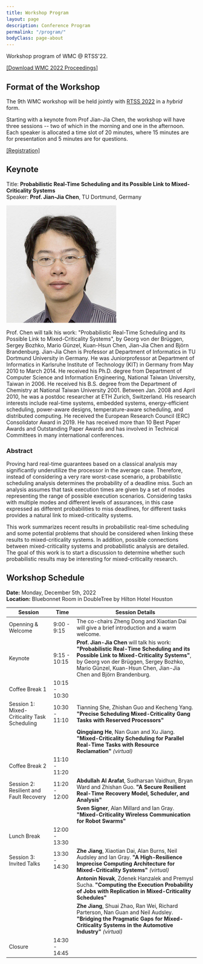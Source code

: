 ```yaml
---
title: Workshop Program
layout: page
description: Conference Program
permalink: "/program/"
bodyClass: page-about
---
```


Workshop program of WMC @ RTSS'22.

[[Download WMC 2022 Proceedings]](https://wmc2022.github.io/assets/WMC_2022_Proceedings.pdf)

## Format of the Workshop

The 9th WMC workshop will be held jointly with [RTSS 2022](http://2022.rtss.org/) in a *hybrid* form.

Starting with a keynote from Prof Jian-Jia Chen, the workshop will have three sessions -- two of which in the morning and one in the afternoon. Each speaker is allocated a time slot of 20 minutes, where 15 minutes are for presentation and 5 minutes are for questions.

[[Registration]](https://cvent.me/G4yLL1) 

## Keynote

Title:  **Probabilistic Real-Time Scheduling and its Possible Link to Mixed-Criticality Systems**  
Speaker: **Prof. Jian-Jia Chen**, TU Dortmund, Germany

![](/images/jjchen.jpg)

Prof. Chen will talk his work: "Probabilistic Real-Time Scheduling and its Possible Link to Mixed-Criticality Systems", by Georg von der Brüggen, Sergey Bozhko, Mario Günzel, Kuan-Hsun Chen, Jian-Jia Chen and Björn Brandenburg. Jian-Jia Chen is Professor at Department of Informatics in TU Dortmund University in Germany.  He was Juniorprofessor at Department of Informatics in Karlsruhe Institute of Technology (KIT) in Germany from May 2010 to March 2014.  He received his Ph.D. degree from Department of Computer Science and Information Engineering, National Taiwan University, Taiwan in 2006. He received his B.S. degree from the Department of Chemistry at National Taiwan University 2001. Between Jan. 2008 and April 2010, he was a postdoc researcher at ETH Zurich, Switzerland. His research interests include real-time systems, embedded systems, energy-efficient scheduling, power-aware designs, temperature-aware scheduling, and distributed computing. He received the European Research Council (ERC) Consolidator Award in 2019. He has received more than 10 Best Paper Awards and Outstanding Paper Awards and has involved in Technical Committees in many international conferences.

### Abstract
Proving hard real-time guarantees based on a classical analysis may significantly underutilize the processor in the average case. Therefore, instead of considering a very rare worst-case scenario, a probabilistic scheduling analysis determines the probability of a deadline miss. Such an analysis assumes that task execution times are given by a set of modes representing the range of possible execution scenarios. Considering tasks with multiple modes and different levels of assurances, in this case expressed as different probabilities to miss deadlines, for different tasks provides a natural link to mixed-criticality systems.

This work summarizes recent results in probabilistic real-time scheduling and some potential problems that should be considered when linking these results to mixed-criticality systems. In addition, possible connections between mixed-criticality systems and probabilistic analysis are detailed. The goal of this work is to start a discussion to determine whether such probabilistic results may be interesting for mixed-criticality research.



## Workshop Schedule

**Date:** Monday, December 5th, 2022  
**Location:** Bluebonnet Room in DoubleTree by Hilton Hotel Houston

| **Session**                                  | **Time**      | **Session Details**                                                                                                                                                                                                                                 |
|----------------------------------------------|---------------|---------------------------------------------------------------------------------------------------------------------------------------------------------------------------------------------------------------------------------------------|
| Openning & Welcome                           | 9:00 - 9:15 |  The co-chairs Zheng Dong and Xiaotian Dai will give a brief introduction and a warm welcome.                                                                                                                                                                                                                                            |
| Keynote                                      | 9:15 - 10:15  | **Prof. Jian-Jia Chen** will talk his work: **"Probabilistic Real-Time Scheduling and its Possible Link to Mixed-Criticality Systems"**, by Georg von der Brüggen, Sergey Bozhko, Mario Günzel, Kuan-Hsun Chen, Jian-Jia Chen and Björn Brandenburg.  |
| Coffee Break 1                               | 10:15 - 10:30 |             |                                                                                                                                                                                                                                             |
| Session 1: Mixed-Criticality Task Scheduling | 10:30 - 11:10 | Tianning She, Zhishan Guo and Kecheng Yang. **"Precise Scheduling Mixed-Criticality Gang Tasks with Reserved Processors"**                                                                                                                      |
|                                              |               | **Qingqiang He**, Nan Guan and Xu Jiang. **"Mixed-Criticality Scheduling for Parallel Real-Time Tasks with Resource Reclamation"** *(virtual)*                                                                                                                  |
| Coffee Break 2                               | 11:10 - 11:20 |             |                                                                                                                                                                                                                                             |
| Session 2: Resilient and Fault Recovery      | 11:20 - 12:00 | **Abdullah Al Arafat**, Sudharsan Vaidhun, Bryan Ward and Zhishan Guo. **"A Secure Resilient Real-Time Recovery Model, Scheduler, and Analysis"**                                                                                                   |
|                                              |               | **Sven Signer**, Alan Millard and Ian Gray. **"Mixed-Criticality Wireless Communication for Robot Swarms"**                                                                                                                                        |
| Lunch Break                                  | 12:00 - 13:30 |             |                                                                                                                                                                                                                                             |
| Session 3: Invited Talks                     | 13:30 - 14:30 | **Zhe Jiang**, Xiaotian Dai, Alan Burns, Neil Audsley and Ian Gray. **"A High-Resilience Imprecise Computing Architecture for Mixed-Criticality Systems"** *(virtual)*                                                                                        |
|                                              |               | **Antonin Novak**, Zdenek Hanzalek and Premysl Sucha. **"Computing the Execution Probability of Jobs with Replication in Mixed-Criticality Schedules"**                                                                                            |
|                                              |               | **Zhe Jiang**, Shuai Zhao, Ran Wei, Richard Parterson, Nan Guan and Neil Audsley. **"Bridging the Pragmatic Gaps for Mixed-Criticality Systems in the Automotive Industry"** *(virtual)*                                                                      |
| Closure                                      | 14:30 - 14:45 |             |                                                                                                                                                                                                                                             |
